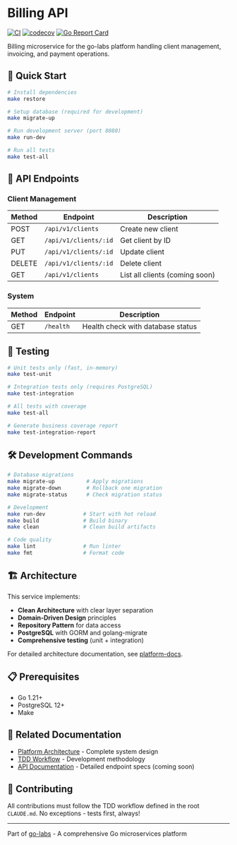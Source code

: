 # Billing API

[![CI](https://github.com/gjaminon-go-labs/billing-api/actions/workflows/ci.yml/badge.svg)](https://github.com/gjaminon-go-labs/billing-api/actions)
[![codecov](https://codecov.io/gh/gjaminon-go-labs/billing-api/branch/main/graph/badge.svg)](https://codecov.io/gh/gjaminon-go-labs/billing-api)
[![Go Report Card](https://goreportcard.com/badge/github.com/gjaminon-go-labs/billing-api)](https://goreportcard.com/report/github.com/gjaminon-go-labs/billing-api)

Billing microservice for the go-labs platform handling client management, invoicing, and payment operations.

## 🚀 Quick Start

```bash
# Install dependencies
make restore

# Setup database (required for development)
make migrate-up

# Run development server (port 8080)
make run-dev

# Run all tests
make test-all
```

## 📡 API Endpoints

### Client Management
| Method | Endpoint | Description |
|--------|----------|-------------|
| POST | `/api/v1/clients` | Create new client |
| GET | `/api/v1/clients/:id` | Get client by ID |
| PUT | `/api/v1/clients/:id` | Update client |
| DELETE | `/api/v1/clients/:id` | Delete client |
| GET | `/api/v1/clients` | List all clients (coming soon) |

### System
| Method | Endpoint | Description |
|--------|----------|-------------|
| GET | `/health` | Health check with database status |

## 🧪 Testing

```bash
# Unit tests only (fast, in-memory)
make test-unit

# Integration tests only (requires PostgreSQL)
make test-integration

# All tests with coverage
make test-all

# Generate business coverage report
make test-integration-report
```

## 🛠️ Development Commands

```bash
# Database migrations
make migrate-up          # Apply migrations
make migrate-down        # Rollback one migration
make migrate-status      # Check migration status

# Development
make run-dev            # Start with hot reload
make build              # Build binary
make clean              # Clean build artifacts

# Code quality
make lint               # Run linter
make fmt                # Format code
```

## 🏗️ Architecture

This service implements:
- **Clean Architecture** with clear layer separation
- **Domain-Driven Design** principles
- **Repository Pattern** for data access
- **PostgreSQL** with GORM and golang-migrate
- **Comprehensive testing** (unit + integration)

For detailed architecture documentation, see [platform-docs](../../platform-docs/ARCHITECTURE.md).

## 📋 Prerequisites

- Go 1.21+
- PostgreSQL 12+
- Make

## 🔗 Related Documentation

- [Platform Architecture](../../platform-docs/ARCHITECTURE.md) - Complete system design
- [TDD Workflow](../../CLAUDE.md) - Development methodology
- [API Documentation](docs/API.md) - Detailed endpoint specs (coming soon)

## 🤝 Contributing

All contributions must follow the TDD workflow defined in the root `CLAUDE.md`. 
No exceptions - tests first, always!

---

Part of [go-labs](https://github.com/gjaminon-go-labs) - A comprehensive Go microservices platform